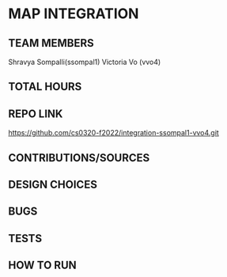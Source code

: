 # MAP INTEGRATION 

## TEAM MEMBERS
Shravya Sompalli(ssompal1)
Victoria Vo (vvo4)

## TOTAL HOURS 

## REPO LINK
https://github.com/cs0320-f2022/integration-ssompal1-vvo4.git

## CONTRIBUTIONS/SOURCES

## DESIGN CHOICES 

## BUGS 

## TESTS

## HOW TO RUN 